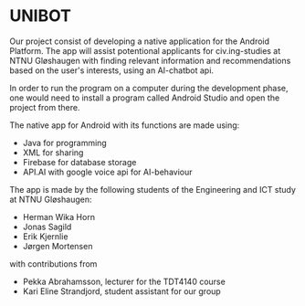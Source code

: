 # UNIBOT

Our project consist of developing a native application for the Android Platform. The app will assist potentional applicants for civ.ing-studies at NTNU Gløshaugen with finding relevant information and recommendations based on the user's interests, using an AI-chatbot api.

In order to run the program on a computer during the development phase, one would need to install a program called Android Studio and open the project from there.

The native app for Android with its functions are made using:
- Java for programming
- XML for sharing
- Firebase for database storage
- API.AI with google voice api for AI-behaviour

The app is made by the following students of the Engineering and ICT study at NTNU Gløshaugen:
- Herman Wika Horn
- Jonas Sagild
- Erik Kjernlie
- Jørgen Mortensen

with contributions from
- Pekka Abrahamsson, lecturer for the TDT4140 course
- Kari Eline Strandjord, student assistant for our group
